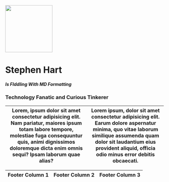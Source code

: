 <img src="https://shart.github.io/img/steve_profile_round.png" width=150px height=150px />

# Stephen Hart 
##### _Is FIddling With MD Formatting_

### Technology Fanatic and Curious Tinkerer



| Lorem, ipsum dolor sit amet consectetur adipisicing elit. Nam pariatur, maiores ipsum totam labore tempore, molestiae fuga consequuntur quis, animi dignissimos doloremque dicta enim omnis sequi? Ipsam laborum quae alias?|Lorem ipsum, dolor sit amet consectetur adipisicing elit. Earum dolore aspernatur minima, quo vitae laborum similique assumenda quam dolor sit laudantium eius provident aliquid, officia odio minus error debitis obcaecati.|
|---------------------------------------------------------------------------------------------------------------------------|--------------------------------------------------------------------------------------------------------|

|Footer Column 1|Footer Column 2|Footer Column 3|
|---------------|---------------|---------------|

[def]: https://shart.github.io/img/steve_profile_round.png